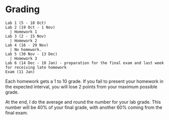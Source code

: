 # Grading

```
Lab 1 (5 - 18 Oct)
Lab 2 (19 Oct - 1 Nov)
  | Homework 1
Lab 3 (2 - 15 Nov)
  | Homework 2
Lab 4 (16 - 29 Nov)
  | No homework.
Lab 5 (30 Nov - 13 Dec)
  | Homework 3
Lab 6 (14 Dec - 10 Jan) - preparation for the final exam and last week for receiving late homework
Exam (11 Jan)
```

Each homework gets a 1 to 10 grade. If you fail to present your homework in the expected interval, you will lose 2 points from your maximum possible grade.

At the end, I do the average and round the number for your lab grade. This number will be 40% of your final grade, with another 60% coming from the final exam.
